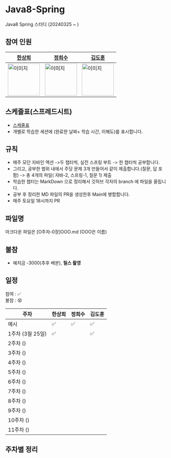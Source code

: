 # Java8-Spring
Java8 Spring 스터디 (20240325 ~ )


                
## 참여 인원 
| [한상희](https://github.com/tkdgml822)| [정희수](https://github.com/kingxeesu)| [김도훈](https://github.com/dohun1109?tab=following)|
|---|---|---|
| <img src="https://avatars.githubusercontent.com/u/77792853?v=4" alt="이미지" width="100" height="100">| <img src="https://avatars.githubusercontent.com/u/112453560?v=4" alt="이미지" width="100" height="100"> | <img src="https://avatars.githubusercontent.com/u/108252423?v=4" alt="이미지" width="100" height="100"> |

## 스케줄표(스프레드시트)
- [스케줄표](https://docs.google.com/spreadsheets/d/1EkloGQq8Qmft0oaqB-Hfl2q7viW28y_5TsPkbYpG2Zk/edit#gid=0)
- 개별로 학습한 세션에 (완료한 날짜+ 학습 시간, 이해도)를 표시합니다.


## 규칙
- 매주 모던 자바인 액션 ->두 챕터씩, 실전 스프링 부트 -> 한 챕터씩 공부합니다.
- 그리고, 공부한 범위 내에서 주당 문제 3개 만들어서 같이 제출합니다.(질문, 답 포함) -> 총 4개의 파일( 자바-2, 스프링-1, 질문 1) 제출
- 학습한 챕터는 MarkDown 으로 정리해서 깃허브 각자의 branch 에 파일을 올립니다.
- 공부 후 정리한 MD 파일의 PR을 생성한후 Main에 병합합니다.
- 매주 토요일 18시까지 PR 


## 파일명
마크다운 파일은 [O주차-0장]OOO.md (OOO은 이름)

## 불참
- 예치금 -3000(추후 배분), **릴스 촬영**

## 일정

참여 : ✅  
불참 : 😵  

| 주차           | 한상희 | 정희수 | 김도훈 |
|--------------|-----|-----|-----|
| 예시           | ✅   | ✅  | ✅   |
| 1주차 (3월 25일) | ✅   |    | ✅   |   
| 2주차 ()       |     |    |     |   
| 3주차 ()       |     |    |     | 
| 4주차 ()       |     |    |     | 
| 5주차 ()       |     |    |     | 
| 6주차 ()       |     |    |     |  
| 7주차 ()       |     |    |     |  
| 8주차 ()       |     |    |     |  
| 9주차 ()       |     |    |     |  
| 10주차 ()      |     |    |     |   
| 11주차 ()      |     |    |     |  

## 주차별 정리


  